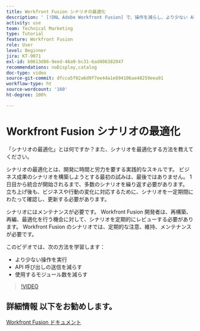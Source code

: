 ```yaml
---
title: Workfront Fusion シナリオの最適化
description: ' [!DNL Adobe Workfront Fusion] で、操作を減らし、より少ない API 呼び出しを送信し、使用するモジュールを減らす方法について説明します。'
activity: use
team: Technical Marketing
type: Tutorial
feature: Workfront Fusion
role: User
level: Beginner
jira: KT-9071
exl-id: b0613d86-9eed-46a9-bc31-6ad406382047
recommendations: noDisplay,catalog
doc-type: video
source-git-commit: dfcca5f02a6d9f7ee44a1e894106ae48259eea91
workflow-type: ht
source-wordcount: '160'
ht-degree: 100%

---
```


# Workfront Fusion シナリオの最適化

「シナリオの最適化」とは何ですか？また、シナリオを最適化する方法を教えてください。

シナリオの最適化とは、開発に時間と労力を要する実践的なスキルです。 ビジネス成果のシナリオを構築しようとする最初の試みは、最後ではありません。 1 日目から統合が開始されるまで、多数のシナリオを繰り返す必要があります。 立ち上げ後も、ビジネスや行動の変化に対応するために、シナリオを一定期間にわたって確認し、更新する必要があります。

シナリオにはメンテナンスが必要です。 Workfront Fusion 開発者は、再構築、再編、最適化を行う機会に対して、シナリオを定期的にレビューする必要があります。 Workfront Fusion のシナリオでは、定期的な注意、維持、メンテナンスが必要です。

このビデオでは、次の方法を学習します：

* より少ない操作を実行
* API 呼び出しの送信を減らす
* 使用するモジュール数を減らす

>[!VIDEO](https://video.tv.adobe.com/v/335313/?quality=12&learn=on&enablevpops)

## 詳細情報 以下をお勧めします。

[Workfront Fusion ドキュメント](https://experienceleague.adobe.com/ja/docs/workfront-fusion/using/get-started-with-fusion/understand-workfront-fusion/workfront-fusion-overview)
